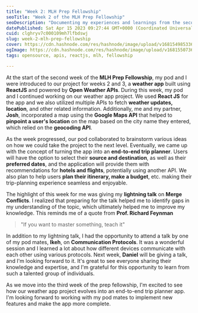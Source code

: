 ```yaml
---
title: "Week 2: MLH Prep Fellowship"
seoTitle: "Week 2 of the MLH Prep Fellowship"
seoDescription: "Documenting my experiences and learnings from the second week of the MLH Prep Fellowship. I get my hands dirty with React JS and play around with APIs."
datePublished: Sat Apr 15 2023 09:27:44 GMT+0000 (Coordinated Universal Time)
cuid: clghryv7c000109mh7lfbdswj
slug: week-2-mlh-prep-fellowship
cover: https://cdn.hashnode.com/res/hashnode/image/upload/v1681549853363/80c71b2e-07cc-4ea7-9dc4-cf52734e3f12.jpeg
ogImage: https://cdn.hashnode.com/res/hashnode/image/upload/v1681550736937/67a1530e-f53c-407e-828a-531ef0c5165e.jpeg
tags: opensource, apis, reactjs, mlh, fellowship

---
```


At the start of the second week of the **MLH Prep Fellowship**, my pod and I were introduced to our project for weeks 2 and 3, a **weather app** built using **ReactJS** and powered by **Open Weather APIs**. During this week, my pod and I continued working on our weather app project. We used **React JS** for the app and we also utilized multiple APIs to fetch **weather updates, location**, and other related information. Additionally, me and my partner, **Josh**, incorporated a map using the **Google Maps API** that helped to **pinpoint a user's location** on the map based on the city name they entered, which relied on the **geocoding API**.

As the week progressed, our pod collaborated to brainstorm various ideas on how we could take the project to the next level. Eventually, we came up with the concept of turning the app into an **end-to-end trip planner**. Users will have the option to select their **source and destination**, as well as their **preferred dates**, and the application will provide them with recommendations for **hotels and flights**, potentially using another API. We also plan to help users **plan their itinerary, make a budget**, etc. making their trip-planning experience seamless and enjoyable.

The highlight of this week for me was giving my **lightning talk** on **Merge Conflicts**. I realized that preparing for the talk helped me to identify gaps in my understanding of the topic, which ultimately helped me to improve my knowledge. This reminds me of a quote from **Prof. Richard Feynman**

> "If you want to master something, teach it"

In addition to my lightning talk, I had the opportunity to attend a talk by one of my pod mates, **Ikeh**, on **Communication Protocols**. It was a wonderful session and I learned a lot about how different devices communicate with each other using various protocols. Next week, **Daniel** will be giving a talk, and I'm looking forward to it. It's great to see everyone sharing their knowledge and expertise, and I'm grateful for this opportunity to learn from such a talented group of individuals.

As we move into the third week of the prep fellowship, I'm excited to see how our weather app project evolves into an end-to-end trip planner app. I'm looking forward to working with my pod mates to implement new features and make the app more complete.